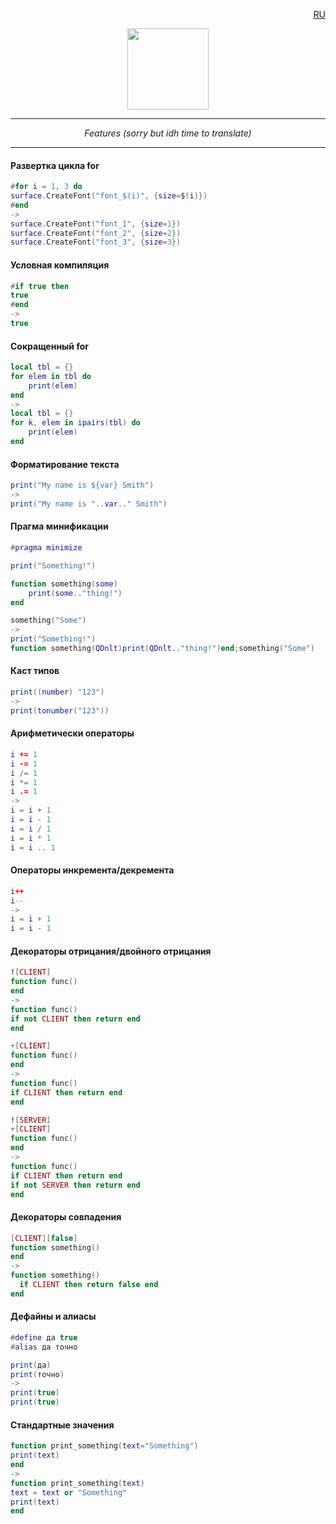 <p align="right"><a href="https://github.com/Rorkh/tea/blob/docs/features-ru.md">RU</a></p>
<p align="center">
	<img src="logo_tea.png" height="130">
</p>

---

<p align="center"><i>Features (sorry but idh time to translate)</i></p>

---

#### Развертка цикла for
```lua
#for i = 1, 3 do
surface.CreateFont("font_$(i)", {size=$(i)})
#end
->
surface.CreateFont("font_1", {size=1})
surface.CreateFont("font_2", {size=2})
surface.CreateFont("font_3", {size=3})
```
#### Условная компиляция
```lua
#if true then
true
#end
->
true
```
#### Сокращенный for
```lua
local tbl = {}
for elem in tbl do
	print(elem)
end
->
local tbl = {}
for k, elem in ipairs(tbl) do
	print(elem)
end
```
#### Форматирование текста
```lua
print("My name is ${var} Smith")
->
print("My name is "..var.." Smith")
```
#### Прагма минификации
```lua
#pragma minimize

print("Something!")

function something(some)
	print(some.."thing!")
end

something("Some")
->
print("Something!")
function something(QDnlt)print(QDnlt.."thing!")end;something("Some")
```
#### Каст типов
```lua
print((number) "123")
->
print(tonumber("123"))
```
#### Арифметически операторы
```lua
i += 1
i -= 1
i /= 1
i *= 1
i .= 1
->
i = i + 1
i = i - 1
i = i / 1
i = i * 1
i = i .. 1
```
#### Операторы инкремента/декремента
```lua
i++
i--
->
i = i + 1
i = i - 1
```
#### Декораторы отрицания/двойного отрицания
```lua
![CLIENT]
function func()
end
->
function func()
if not CLIENT then return end
end
```
```lua
+[CLIENT]
function func()
end
->
function func()
if CLIENT then return end
end
```
```lua
![SERVER]
+[CLIENT]
function func()
end
->
function func()
if CLIENT then return end
if not SERVER then return end
end
```
#### Декораторы совпадения
```lua
[CLIENT][false]
function something()
end
->
function something()
  if CLIENT then return false end
end
```
#### Дефайны и алиасы
```lua
#define да true
#alias да точно

print(да)
print(точно)
->
print(true)
print(true)
```
#### Стандартные значения
```lua
function print_something(text="Something")
print(text)
end
->
function print_something(text)
text = text or "Something"
print(text)
end
```

